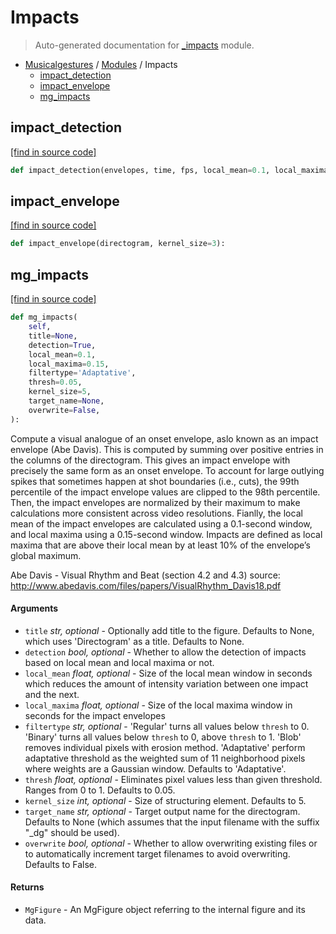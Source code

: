 # Impacts

> Auto-generated documentation for [_impacts](https://github.com/fourMs/MGT-python/blob/master/musicalgestures/_impacts.py) module.

- [Musicalgestures](README.md#musicalgestures-index) / [Modules](MODULES.md#musicalgestures-modules) / Impacts
    - [impact_detection](#impact_detection)
    - [impact_envelope](#impact_envelope)
    - [mg_impacts](#mg_impacts)

## impact_detection

[[find in source code]](https://github.com/fourMs/MGT-python/blob/master/musicalgestures/_impacts.py#L31)

```python
def impact_detection(envelopes, time, fps, local_mean=0.1, local_maxima=0.15):
```

## impact_envelope

[[find in source code]](https://github.com/fourMs/MGT-python/blob/master/musicalgestures/_impacts.py#L12)

```python
def impact_envelope(directogram, kernel_size=3):
```

## mg_impacts

[[find in source code]](https://github.com/fourMs/MGT-python/blob/master/musicalgestures/_impacts.py#L53)

```python
def mg_impacts(
    self,
    title=None,
    detection=True,
    local_mean=0.1,
    local_maxima=0.15,
    filtertype='Adaptative',
    thresh=0.05,
    kernel_size=5,
    target_name=None,
    overwrite=False,
):
```

Compute a visual analogue of an onset envelope, aslo known as an impact envelope (Abe Davis).
This is computed by summing over positive entries in the columns of the directogram. This gives an impact envelope with precisely the same
form as an onset envelope. To account for large outlying spikes that sometimes happen at shot boundaries (i.e., cuts), the 99th percentile
of the impact envelope values are clipped to the 98th percentile. Then, the impact envelopes are normalized by their maximum to make calculations
more consistent across video resolutions. Fianlly, the local mean of the impact envelopes are calculated using a 0.1-second window, and local maxima
using a 0.15-second window. Impacts are defined as local maxima that are above their local mean by at least 10% of the envelope’s global maximum.

Abe Davis - Visual Rhythm and Beat (section 4.2 and 4.3)
source: http://www.abedavis.com/files/papers/VisualRhythm_Davis18.pdf

#### Arguments

- `title` *str, optional* - Optionally add title to the figure. Defaults to None, which uses 'Directogram' as a title. Defaults to None.
- `detection` *bool, optional* - Whether to allow the detection of impacts based on local mean and local maxima or not.
- `local_mean` *float, optional* - Size of the local mean window in seconds which reduces the amount of intensity variation between one impact and the next.
- `local_maxima` *float, optional* - Size of the local maxima window in seconds for the impact envelopes
- `filtertype` *str, optional* - 'Regular' turns all values below `thresh` to 0. 'Binary' turns all values below `thresh` to 0, above `thresh` to 1. 'Blob' removes individual pixels with erosion method. 'Adaptative' perform adaptative threshold as the weighted sum of 11 neighborhood pixels where weights are a Gaussian window. Defaults to 'Adaptative'.
- `thresh` *float, optional* - Eliminates pixel values less than given threshold. Ranges from 0 to 1. Defaults to 0.05.
- `kernel_size` *int, optional* - Size of structuring element. Defaults to 5.
- `target_name` *str, optional* - Target output name for the directogram. Defaults to None (which assumes that the input filename with the suffix "_dg" should be used).
- `overwrite` *bool, optional* - Whether to allow overwriting existing files or to automatically increment target filenames to avoid overwriting. Defaults to False.

#### Returns

- `MgFigure` - An MgFigure object referring to the internal figure and its data.
